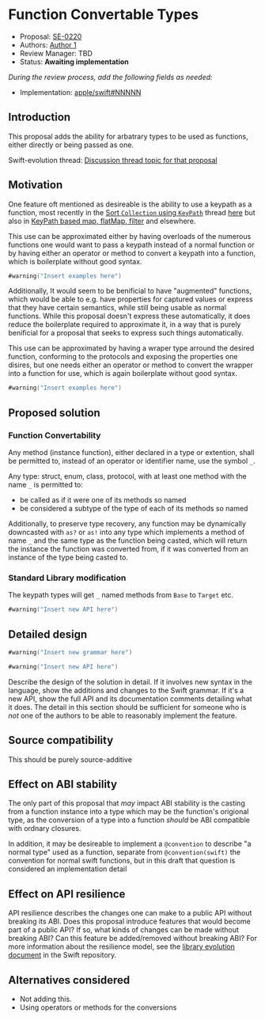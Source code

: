 # Function Convertable Types

* Proposal: [SE-0220](0220-function-convertable.md)
* Authors: [Author 1](https://github.com/swiftdev)<!--, [Author 2](https://github.com/swiftdev)-->
* Review Manager: TBD
* Status: **Awaiting implementation**

*During the review process, add the following fields as needed:*

* Implementation: [apple/swift#NNNNN](https://github.com/apple/swift/pull/NNNNN)
<!--* Decision Notes: [Rationale](https://forums.swift.org/), [Additional Commentary](https://forums.swift.org/)-->
<!--* Bugs: [SR-NNNN](https://bugs.swift.org/browse/SR-NNNN), [SR-MMMM](https://bugs.swift.org/browse/SR-MMMM)-->
<!--* Previous Revision: [1](https://github.com/apple/swift-evolution/blob/...commit-ID.../proposals/NNNN-filename.md)-->
<!--* Previous Proposal: [SE-XXXX](XXXX-filename.md)-->

## Introduction

This proposal adds the ability for arbatrary types to be used as functions, either directly or being passed as one.

Swift-evolution thread: [Discussion thread topic for that proposal](https://forums.swift.org/)

## Motivation

One feature oft mentioned as desireable is the ability to use a keypath as a function, most recently in the [Sort `Collection` using `KeyPath`](https://forums.swift.org/t/sort-collection-using-keypath/14554) thread [here](https://forums.swift.org/t/sort-collection-using-keypath/14554/2) but also in [KeyPath based map, flatMap, filter](https://forums.swift.org/t/pitch-keypath-based-map-flatmap-filter/6266) and elsewhere.

This use can be approximated either by having overloads of the numerous functions one would want to pass a keypath instead of a normal function or by having either an operator or method to convert a keypath into a function, which is boilerplate without good syntax.

```swift
#warning("Insert examples here")
```

Additionally, It would seem to be benificial to have  "augmented" functions, which would be able to e.g. have properties for captured values or express that they have certain semantics, while still being usable as normal functions.
While this proposal doesn't express these automatically, it does reduce the boilerplate required to approximate it, in a way that is purely benificial for a proposal that seeks to express such things automatically. 

This use can be approximated by having a wraper type arround the desired function, conforming to the protocols and exposing the properties one disires, but one needs either an operator or method to convert the wrapper into a function for use, which is again boilerplate without good syntax.

```swift
#warning("Insert examples here")
```

## Proposed solution

### Function Convertability

Any method (instance function), either declared in a type or extention, shall be permitted to, instead of an operator or identifier name, use the symbol `_`. 

Any type: struct, enum, class, protocol, with at least one method with the name `_` is permitted to:
* be called as if it were one of its methods so named
* be considered a subtype of the type of each of its methods so named

Additionally, to preserve type recovery, any function may be dynamically downcasted with `as?` or `as!` into any type which implements a method of name `_` and the same type as the function being casted, which will return the instance the function was converted from, if it was converted from an instance of the type being casted to.

### Standard Library modification

The keypath types will get `_` named methods from `Base` to `Target` etc. 
```swift
#warning("Insert new API here")
```

## Detailed design

```swift
#warning("Insert new grammar here")

#warning("Insert new API here")
```

Describe the design of the solution in detail. If it involves new
syntax in the language, show the additions and changes to the Swift
grammar. If it's a new API, show the full API and its documentation
comments detailing what it does. The detail in this section should be
sufficient for someone who is *not* one of the authors to be able to
reasonably implement the feature.

## Source compatibility

This should be purely source-additive

## Effect on ABI stability

The only part of this proposal that *may* impact ABI stability is the casting from a function instance into a type which may be the function's origional type, as the conversion of a type into a function *should* be ABI compatible with ordnary closures.

In addition, it may be desireable to implement a `@convention`  to describe "a normal type" used as a function, separate from `@convention(swift)` the convention for normal swift functions, but in this draft that question is considered an implementation detail

## Effect on API resilience

API resilience describes the changes one can make to a public API
without breaking its ABI. Does this proposal introduce features that
would become part of a public API? If so, what kinds of changes can be
made without breaking ABI? Can this feature be added/removed without
breaking ABI? For more information about the resilience model, see the
[library evolution
document](https://github.com/apple/swift/blob/master/docs/LibraryEvolution.rst)
in the Swift repository.

## Alternatives considered

* Not adding this.
* Using operators or methods for the conversions

